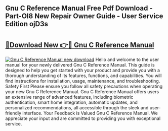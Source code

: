 ## Gnu C Reference Manual Free Pdf Download - Part-OI8 New Repair Owner Guide - User Service Edition ojD3s

# <h2><a href="http://bc43860.oget.top/?id=Gnu+C+Reference+Manual">🔗Download New 👉🔴 Gnu C Reference Manual</a></h2>

[![Gnu C Reference Manual new download](https://i.imgur.com/5g1atiW.png)](http://bc43860.oget.top/?id=Gnu+C+Reference+Manual)
Hello and welcome to the user manual for your newly delivered Gnu C Reference Manual. This guide is designed to help you get started with your product and provide you with a thorough understanding of its features, functions, and capabilities. You will find instructions for installation, usage, maintenance, and troubleshooting. Safety First Please ensure you follow all safety precautions when operating your new Gnu C Reference Manual. Gnu C Reference Manual offers users an extensive range of advanced features, including biometric authentication, smart home integration, automatic updates, and personalized recommendations, all accessible through the sleek and user-friendly interface. Your Feedback is Valued Gnu C Reference Manual. We appreciate your input and are committed to providing you with exceptional service.
